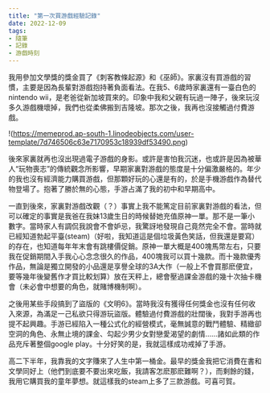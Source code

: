 ```yaml
---
title: "第一次買游戲經驗記錄"
date: 2022-12-09 
tags:
- 隨筆
- 記錄
- 游戲時刻
---
```


我用參加文學獎的獎金買了《刺客教條起源》和《巫師》。家裏沒有買游戲的習慣，主要是因為長輩對游戲抱持著負面看法。在我5、6歲時家裏還有一臺白色的nintendo wii，是老爸從新加坡買來的。印象中我和父親有玩過一陣子，後來玩沒多久游戲機壞掉，我們也從柔佛搬到吉隆坡。那次之後，我再也沒接觸過付費游戲。

!(https://memeprod.ap-south-1.linodeobjects.com/user-template/7d746506c63e7170953c18939df53490.png)

後來家裏就再也沒出現過電子游戲的身影。或許是害怕我沉迷，也或許是因為被華人“玩物喪志”的傳統觀念所影響，早期家裏對游戲的態度是十分偏激嚴格的。年少的我也沒有經濟能力購買游戲，但那顆好玩的心還是有的，於是手機游戲作為替代物登場了。抱著了勝於無的心態，手游占滿了我的初中和早期高中。

一直到後來，家裏對游戲改觀（？）事實上我不能篤定目前家裏對游戲的看法，但可以確定的事實是我爸在我妹13歲生日的時候替她充值原神一單。那不是一筆小數字。當時家人有調侃我說會不會妒忌，我驚訝地發現自己竟然完全不會。當時就已經知道勃起平臺(steam)（好啦，我知道這是個垃圾黃色笑話，但我還是要寫）的存在，也知道每年年末會有跳樓價促銷。原神一單大概是400塊馬幣左右，只要我在促銷期間入手我心心念念很久的作品，400塊我可以買十幾款。而十幾款優秀作品，無論是獨立開發的小品還是享譽全球的3A大作（一般上不會買那麽便宜，要等幾年後變舊作才買比較划算）放在天秤上，總會壓過課金游戲的幾十次抽卡機會（未必會中想要的角色，就賭博機制啊）。

之後用某些手段搞到了盜版的《文明6》。當時我沒有獲得任何獎金也沒有任何收入來源，為滿足一己私欲只得游玩盜版。體驗過付費游戲的壯闊後，我對手游再也提不起興趣。手游已經陷入一種公式化的經營模式，毫無誠意的戰鬥體驗、精緻卻空洞的角色、永無止境的課金、勾起少男少女對戀愛渴望的劇情……諸如此類的作品充斥著整個google play。十分好笑的是，我就這樣成功戒掉了手游。

高二下半年，我靠我的文字賺來了人生中第一桶金。最早的獎金我把它消費在書和文學同好上（他們到底要不要出來吃飯，我請客怎麽那麽難啊？），而剩餘的錢，我用它購買我的童年夢想。就這樣我的steam上多了三款游戲。可喜可賀。